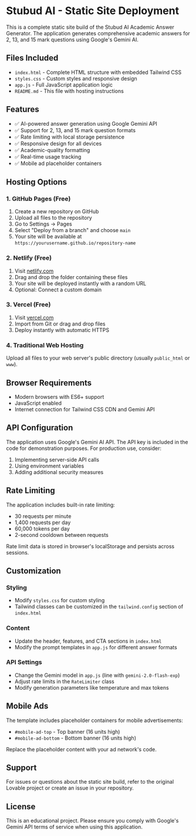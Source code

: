 
# Stubud AI - Static Site Deployment

This is a complete static site build of the Stubud AI Academic Answer Generator. The application generates comprehensive academic answers for 2, 13, and 15 mark questions using Google's Gemini AI.

## Files Included

- `index.html` - Complete HTML structure with embedded Tailwind CSS
- `styles.css` - Custom styles and responsive design
- `app.js` - Full JavaScript application logic
- `README.md` - This file with hosting instructions

## Features

- ✅ AI-powered answer generation using Google Gemini API
- ✅ Support for 2, 13, and 15 mark question formats
- ✅ Rate limiting with local storage persistence
- ✅ Responsive design for all devices
- ✅ Academic-quality formatting
- ✅ Real-time usage tracking
- ✅ Mobile ad placeholder containers

## Hosting Options

### 1. GitHub Pages (Free)
1. Create a new repository on GitHub
2. Upload all files to the repository
3. Go to Settings → Pages
4. Select "Deploy from a branch" and choose `main`
5. Your site will be available at `https://yourusername.github.io/repository-name`

### 2. Netlify (Free)
1. Visit [netlify.com](https://netlify.com)
2. Drag and drop the folder containing these files
3. Your site will be deployed instantly with a random URL
4. Optional: Connect a custom domain

### 3. Vercel (Free)
1. Visit [vercel.com](https://vercel.com)
2. Import from Git or drag and drop files
3. Deploy instantly with automatic HTTPS

### 4. Traditional Web Hosting
Upload all files to your web server's public directory (usually `public_html` or `www`).

## Browser Requirements

- Modern browsers with ES6+ support
- JavaScript enabled
- Internet connection for Tailwind CSS CDN and Gemini API

## API Configuration

The application uses Google's Gemini AI API. The API key is included in the code for demonstration purposes. For production use, consider:

1. Implementing server-side API calls
2. Using environment variables
3. Adding additional security measures

## Rate Limiting

The application includes built-in rate limiting:
- 30 requests per minute
- 1,400 requests per day  
- 60,000 tokens per day
- 2-second cooldown between requests

Rate limit data is stored in browser's localStorage and persists across sessions.

## Customization

### Styling
- Modify `styles.css` for custom styling
- Tailwind classes can be customized in the `tailwind.config` section of `index.html`

### Content
- Update the header, features, and CTA sections in `index.html`
- Modify the prompt templates in `app.js` for different answer formats

### API Settings
- Change the Gemini model in `app.js` (line with `gemini-2.0-flash-exp`)
- Adjust rate limits in the `RateLimiter` class
- Modify generation parameters like temperature and max tokens

## Mobile Ads

The template includes placeholder containers for mobile advertisements:
- `#mobile-ad-top` - Top banner (16 units high)
- `#mobile-ad-bottom` - Bottom banner (16 units high)

Replace the placeholder content with your ad network's code.

## Support

For issues or questions about the static site build, refer to the original Lovable project or create an issue in your repository.

## License

This is an educational project. Please ensure you comply with Google's Gemini API terms of service when using this application.
